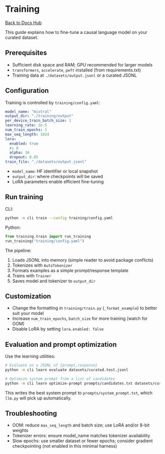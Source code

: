 # Training

[Back to Docs Hub](README.md)

This guide explains how to fine-tune a causal language model on your curated dataset.

## Prerequisites

- Sufficient disk space and RAM; GPU recommended for larger models
- `transformers`, `accelerate`, `peft` installed (from requirements.txt)
- Training data at `./datasets/output.jsonl` or a curated JSONL

## Configuration

Training is controlled by `training/config.yaml`:

```yaml
model_name: "mistral"
output_dir: "./training/output"
per_device_train_batch_size: 1
learning_rate: 2e-5
num_train_epochs: 1
max_seq_length: 1024
lora:
  enabled: true
  r: 8
  alpha: 16
  dropout: 0.05
train_file: "./datasets/output.jsonl"
```

- `model_name`: HF identifier or local snapshot
- `output_dir`: where checkpoints will be saved
- LoRA parameters enable efficient fine-tuning

## Run training

CLI:

```bash
python -m cli train --config training/config.yaml
```

Python:

```python
from training.train import run_training
run_training("training/config.yaml")
```

The pipeline:

1. Loads JSONL into memory (simple reader to avoid package conflicts)
2. Tokenizes with `AutoTokenizer`
3. Formats examples as a simple prompt/response template
4. Trains with `Trainer`
5. Saves model and tokenizer to `output_dir`

## Customization

- Change the formatting in `training/train.py` (`_format_example`) to better suit your model
- Increase `num_train_epochs`, `batch_size` for more training (watch for OOM)
- Disable LoRA by setting `lora.enabled: false`

## Evaluation and prompt optimization

Use the learning utilities:

```bash
# Evaluate on a JSONL of {prompt,response}
python -m cli learn evaluate datasets/curated.test.jsonl

# Optimize system prompt from a list of candidates
python -m cli learn optimize-prompt prompts/candidates.txt datasets/curated.test.jsonl
```

This writes the best system prompt to `prompts/system_prompt.txt`, which `llm.py` will pick up automatically.

## Troubleshooting

- OOM: reduce `max_seq_length` and batch size; use LoRA and/or 8-bit weights
- Tokenizer errors: ensure model_name matches tokenizer availability
- Slow epochs: use smaller dataset or fewer epochs; consider gradient checkpointing (not enabled in this minimal harness)

